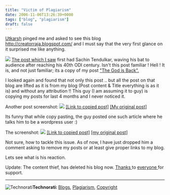 ```yaml
---
title: "Victim of Plagiarism"
date: 2006-11-06T13:26:39+0000
tags: ["blog", "plagiarism"]
draft: false
---
```


<a href="http://utkarshkhare.wordpress.com/">Utkarsh</a> pinged me and asked to see this blog <a href="http://creatorraja.blogspot.com/">http://creatorraja.blogspot.com/</a> and I must say
that the very first glance on it surprised me like anything.

<img src="http://lh3.google.com/kumar.rakesh/RU8ySBXbABI/AAAAAAAAAdE/KII9MTCIEX8/s288/god-is-back.jpg" />
<a href="http://creatorraja.blogspot.com/2006/10/god-is-back.html">The post which I saw</a> first had Sachin Tendulkar, waving his bat to audience after reaching his 40th ODI century. Isn't this post familiar ! Hell ! It is, and not just familiar; its a copy of my post <a href="http://rakesh.in/2006/09/14/the-god-is-back/">"The God is Back".</a>

I looked again and found that not only this post .. but all the post on that blog are lifted as it is from my blog (Post content & Title everything is as it is) and without any attribution !! This guy (I am assuming it to guy) is copying my posts for last 4 months and I never noticed it.

Another post screenshot:
<img src="http://lh6.google.com/kumar.rakesh/RU8ySKEGABI/AAAAAAAAAdM/SkcoHaOQCgY/s288/guitar-post.jpg" />
<a href="http://creatorraja.blogspot.com/2006/08/top-10-guitar-solos.htm">[Link to copied post]</a>
<a href="http://rakesh.in/2006/08/28/top-10-guitar-solos/">[My original post]</a>

Its funny that while copy pasting, the guy posted one such article where he talks him to be a wordpress user :)

The screenshot:
<img src="http://lh5.google.com/kumar.rakesh/RU8ySMbNABI/AAAAAAAAAdU/gNRoNIT-hBY/s288/joblogs.jpg" />
<a href="http://creatorraja.blogspot.com/2006/10/i-am-dedicated-wordpress-user-and.html">[Link to copied post]</a>
<a href="http://rakesh.in/2006/09/10/joblogs/">
[my original post]</a>

Not sure, how to tackle this issue. As of now, I have just dropped him a comment asking to remove my posts or at least give proper links to my blog.

Lets see what is his reaction.

Update: The content thief, has deleted his blog now. <a href="http://mindwarrior.wordpress.com/2006/11/07/plagiarist-rajacreatorraja/">Thanks </a>to <a href="http://marutiborker.wordpress.com/2006/11/07/another-victim-of-plagarism">everyone </a>for support.

<hr /><img src="http://rakeshkumar.wordpress.com/wp-content/uploads/2006/08/technorati.gif" alt="Technorati" /><strong>Technorati: </strong><a href="http://www.technorati.com/tag/Blogs" rel="tag">Blogs</a>, <a href="http://www.technorati.com/tag/Plagiarism" rel="tag">Plagiarism</a>, <a href="http://www.technorati.com/tag/Copyright" rel="tag">Copyright</a>